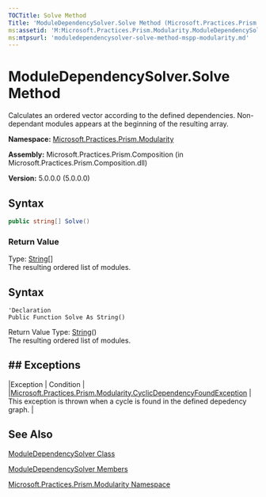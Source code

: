 ```yaml
---
TOCTitle: Solve Method
Title: 'ModuleDependencySolver.Solve Method (Microsoft.Practices.Prism.Modularity)'
ms:assetid: 'M:Microsoft.Practices.Prism.Modularity.ModuleDependencySolver.Solve'
ms:mtpsurl: 'moduledependencysolver-solve-method-mspp-modularity.md'
---
```


# ModuleDependencySolver.Solve Method

Calculates an ordered vector according to the defined dependencies. Non-dependant modules appears at the beginning of the resulting array.

**Namespace:** [Microsoft.Practices.Prism.Modularity](mspp-modularity-namespace)

**Assembly:** Microsoft.Practices.Prism.Composition (in Microsoft.Practices.Prism.Composition.dll)

**Version:** 5.0.0.0 (5.0.0.0)

## Syntax

```C#
public string[] Solve()
```

### Return Value

Type: [String](http://msdn.microsoft.com/en-us/library/s1wwdcbf)[]</br>
The resulting ordered list of modules.

## Syntax

```VB
'Declaration
Public Function Solve As String()
```

Return Value
Type: [String](http://msdn.microsoft.com/en-us/library/s1wwdcbf)()</br>
The resulting ordered list of modules.

## ## Exceptions

|Exception | Condition |
|[Microsoft.Practices.Prism.Modularity.CyclicDependencyFoundException](cyclicdependencyfoundexception-class-mspp-modularity) | This exception is thrown when a cycle is found in the defined depedency graph. |

## See Also

[ModuleDependencySolver Class](moduledependencysolver-class-mspp-modularity)

[ModuleDependencySolver Members](moduledependencysolver-members-mspp-modularity)

[Microsoft.Practices.Prism.Modularity Namespace](mspp-modularity-namespace)